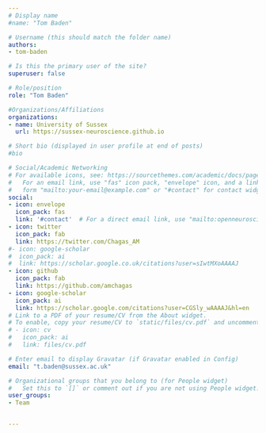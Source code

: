 ```yaml
---
# Display name
#name: "Tom Baden"

# Username (this should match the folder name)
authors: 
- tom-baden

# Is this the primary user of the site?
superuser: false

# Role/position
role: "Tom Baden"

#Organizations/Affiliations
organizations:
- name: University of Sussex
  url: https://sussex-neuroscience.github.io

# Short bio (displayed in user profile at end of posts)
#bio

# Social/Academic Networking
# For available icons, see: https://sourcethemes.com/academic/docs/page-builder/#icons
#   For an email link, use "fas" icon pack, "envelope" icon, and a link in the
#   form "mailto:your-email@example.com" or "#contact" for contact widget.
social:
- icon: envelope
  icon_pack: fas
  link: '#contact'  # For a direct email link, use "mailto:openneuroscience@gmail.com".
- icon: twitter
  icon_pack: fab
  link: https://twitter.com/Chagas_AM
#- icon: google-scholar
#  icon_pack: ai
#  link: https://scholar.google.co.uk/citations?user=sIwtMXoAAAAJ
- icon: github
  icon_pack: fab
  link: https://github.com/amchagas
- icon: google-scholar
  icon_pack: ai
  link: https://scholar.google.com/citations?user=CGSly_wAAAAJ&hl=en
# Link to a PDF of your resume/CV from the About widget.
# To enable, copy your resume/CV to `static/files/cv.pdf` and uncomment the lines below.
# - icon: cv
#   icon_pack: ai
#   link: files/cv.pdf

# Enter email to display Gravatar (if Gravatar enabled in Config)
email: "t.baden@sussex.ac.uk"

# Organizational groups that you belong to (for People widget)
#   Set this to `[]` or comment out if you are not using People widget.
user_groups:
- Team


---
```


